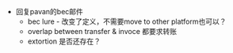 - 回复pavan的bec邮件
	- bec lure - 改变了定义，不需要move to other platform也可以？
	- overlap between transfer & invoce 都要求转账
	- extortion 是否还存在？